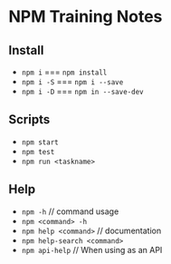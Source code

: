 # NPM Training Notes

## Install
- `npm i` === `npm install`
- `npm i -S` === `npm i --save`
- `npm i -D` === `npm in --save-dev`

## Scripts
- `npm start`
- `npm test`
- `npm run <taskname>`

## Help
- `npm -h` // command usage
- `npm <command> -h`
- `npm help <command>` // documentation
- `npm help-search <command>`
- `npm api-help` // When using as an API


